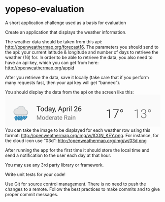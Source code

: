 # yopeso-evaluation
A short application challenge used as a basis for evaluation

Create an application that displays the weather information.

The weather data should be taken from this api: http://openweathermap.org/forecast16. The parameters you should send to the api: your current latitude & longitude and number of days to retrieve the weather (16) for. In order to be able to retrieve the data, you also need to have an api key, which you can get from here: http://openweathermap.org/appid

After you retrieve the data, save it locally (take care that if you perform many requests fast, then your api key will get “banned”).

You should display the data from the api on the screen like this: <img src="https://github.com/alexmiclea/yopeso-evaluation/blob/master/row.png" alt="Forecast Row"/> You can take the image to be displayed for each weather row using this format: http://openweathermap.org/img/w/ICON_KEY.png. For instance, for the cloud icon use “03d”: http://openweathermap.org/img/w/03d.png

After running the app for the first time it should store the local time and send a notification to the user each day at that hour.

You may use any 3rd party library or framework.

Write unit tests for your code!

Use Git for source control management.
There is no need to push the changes to a remote. Follow the best practices to make commits and to give proper commit messages.
